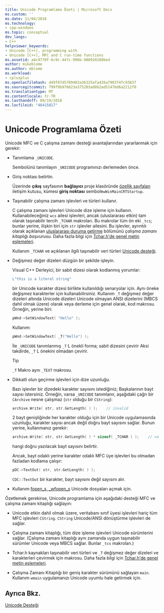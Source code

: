 ```yaml
---
title: Unicode Programlama Özeti | Microsoft Docs
ms.custom: ''
ms.date: 11/04/2016
ms.technology:
- cpp-windows
ms.topic: conceptual
dev_langs:
- C++
helpviewer_keywords:
- Unicode [C++], programming with
- Unicode [C++], MFC and C run-time functions
ms.assetid: a4c9770f-6c9c-447c-996b-980920288bed
author: mikeblome
ms.author: mblome
ms.workload:
- cplusplus
ms.openlocfilehash: d49f87d5709483a36325afa426a790374fc93837
ms.sourcegitcommit: 799f9b976623a375203ad8b2ad5147bd6a2212f0
ms.translationtype: MT
ms.contentlocale: tr-TR
ms.lasthandoff: 09/19/2018
ms.locfileid: "46415817"
---
```

# <a name="unicode-programming-summary"></a>Unicode Programlama Özeti

Unicode MFC ve C çalışma zamanı desteği avantajlarından yararlanmak için gerekir:

- Tanımlama `_UNICODE`.

   Sembolünü tanımlayın `_UNICODE` programınızı derlemeden önce.

- Giriş noktası belirtin.

   Üzerinde **çıkış** sayfasının **bağlayıcı** proje klasöründe [özellik sayfaları](../ide/property-pages-visual-cpp.md) iletişim kutusu, kümesi **giriş noktası** sembole`wWinMainCRTStartup`.

- Taşınabilir çalışma zamanı işlevleri ve türleri kullanır.

   C çalışma zamanı işlevleri Unicode dize işleme için kullanın. Kullanabileceğiniz `wcs` ailesi işlevleri, ancak (uluslararası etkin) tam olarak taşınabilir tercih `_TCHAR` makroları. Bu makrolar tüm ön eki `_tcs`; bunlar yerine, ilişkin biri için `str` işlevler ailesini. Bu işlevler, ayrıntılı olarak açıklanan [uluslararası duruma getirme](../c-runtime-library/internationalization.md) bölümünü *çalışma zamanı kitaplığı başvurusu*. Daha fazla bilgi için [Tchar.h'de genel metin eşlemeleri](../text/generic-text-mappings-in-tchar-h.md).

   Kullanım `_TCHAR` ve açıklanan ilgili taşınabilir veri türleri [Unicode desteği](../text/support-for-unicode.md).

- Değişmez değer dizeleri düzgün bir şekilde işleyin.

   Visual C++ Derleyici, bir sabit dizesi olarak kodlanmış yorumlar:

    ```cpp
    L"this is a literal string"
    ```

   bir Unicode karakter dizesi birlikte kullanıldığı senaryolar için. Aynı öneke değişmez karakterler için kullanabilirsiniz. Kullanım `_T` değişmez değer dizeleri altında Unicode dizeleri Unicode olmayan ANSI dizelerini (MBCS dahil olmak üzere) olarak veya derleme için genel olarak, kod makrosu. Örneğin, yerine biri:

    ```cpp
    pWnd->SetWindowText( "Hello" );
    ```

   Kullanım:

    ```cpp
    pWnd->SetWindowText( _T("Hello") );
    ```

   İle `_UNICODE` tanımlanmış `_T` L önekli forma; sabit dizesini çevirir Aksi takdirde, `_T` L önekini olmadan çevirir.

    > [!TIP]
    >  `_T` Makro aynı `_TEXT` makrosu.

- Dikkatli olun geçirme işlevleri için dize uzunluğu.

   Bazı işlevler bir dizedeki karakter sayısını istediğiniz; Başkalarının bayt sayısı istersiniz. Örneğin, varsa `_UNICODE` tanımlanır, aşağıdaki çağrı bir `CArchive` nesne çalışmaz (`str` olduğu bir `CString`):

    ```cpp
    archive.Write( str, str.GetLength( ) );    // invalid
    ```

   2 bayt genişliğinde her karakter olduğu için bir Unicode uygulamasında uzunluğu, karakter sayısı ancak değil doğru bayt sayısını sağlar. Bunun yerine, kullanmanız gerekir:

    ```cpp
    archive.Write( str, str.GetLength( ) * sizeof( _TCHAR ) );    // valid
    ```

   hangi doğru yazılacak bayt sayısını belirtir.

   Ancak, bayt odaklı yerine karakter odaklı MFC üye işlevleri bu olmadan fazladan kodlama çalışır:

    ```cpp
    pDC->TextOut( str, str.GetLength( ) );
    ```

     `CDC::TextOut` bir karakter, bayt sayısını değil sayısını alır.

- Kullanım [fopen_s, _wfopen_s](../c-runtime-library/reference/fopen-s-wfopen-s.md) Unicode dosyaları açmak için.

Özetlemek gerekirse, Unicode programlama için aşağıdaki desteği MFC ve çalışma zamanı kitaplığı sağlayın:

- Unicode etkin dahil olmak üzere, veritabanı sınıf üyesi işlevleri hariç tüm MFC işlevleri `CString`. `CString` Unicode/ANSI dönüştürme işlevleri de sağlar.

- Çalışma zamanı kitaplığı, tüm dize işleme işlevleri Unicode sürümlerini sağlar. (Çalışma zamanı kitaplığı aynı zamanda uygun taşınabilir sürümler Unicode veya MBCS sağlar. Bunlar `_tcs` makroları.)

- Tchar.h kaynakları taşınabilir veri türleri ve `_T` değişmez değer dizeleri ve karakterleri çevirmek için makrosu. Daha fazla bilgi için [Tchar.h'de genel metin eşlemeleri](../text/generic-text-mappings-in-tchar-h.md).

- Çalışma Zamanı Kitaplığı bir geniş karakter sürümünü sağlayan `main`. Kullanım `wmain` uygulamanızı Unicode uyumlu hale getirmek için.

## <a name="see-also"></a>Ayrıca Bkz.

[Unicode Desteği](../text/support-for-unicode.md)